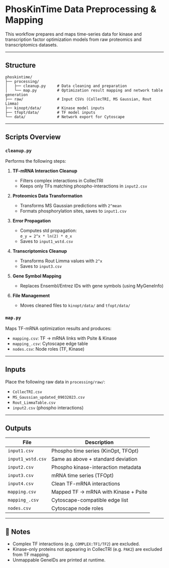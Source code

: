 # PhosKinTime Data Preprocessing & Mapping

This workflow prepares and maps time-series data for kinase and transcription factor optimization models from raw
proteomics and transcriptomics datasets.

---

## Structure

```
phoskintime/
├── processing/
│   ├── cleanup.py     # Data cleaning and preparation
│   └── map.py         # Optimization result mapping and network table generation
├── raw/               # Input CSVs (CollecTRI, MS Gaussian, Rout Limma)
├── kinopt/data/       # Kinase model inputs
├── tfopt/data/        # TF model inputs
└── data/              # Network export for Cytoscape
```

---

## Scripts Overview

### `cleanup.py`

Performs the following steps:

1. **TF-mRNA Interaction Cleanup**
    - Filters complex interactions in CollecTRI
    - Keeps only TFs matching phospho-interactions in `input2.csv`

2. **Proteomics Data Transformation**
    - Transforms MS Gaussian predictions with `2^mean`
    - Formats phosphorylation sites, saves to `input1.csv`

3. **Error Propagation**
    - Computes std propagation:  
      `σ_y = 2^x * ln(2) * σ_x`
    - Saves to `input1_wstd.csv`

4. **Transcriptomics Cleanup**
    - Transforms Rout Limma values with `2^x`
    - Saves to `input3.csv`

5. **Gene Symbol Mapping**
    - Replaces Ensembl/Entrez IDs with gene symbols (using MyGeneInfo)

6. **File Management**
    - Moves cleaned files to `kinopt/data/` and `tfopt/data/`

### `map.py`

Maps TF-mRNA optimization results and produces:

- `mapping.csv`: TF → mRNA links with Psite & Kinase
- `mapping_.csv`: Cytoscape edge table
- `nodes.csv`: Node roles (TF, Kinase)

---

## Inputs

Place the following raw data in `processing/raw/`:

- `CollecTRI.csv`
- `MS_Gaussian_updated_09032023.csv`
- `Rout_LimmaTable.csv`
- `input2.csv` (phospho interactions)

---

## Outputs

| File              | Description                          |
|-------------------|--------------------------------------|
| `input1.csv`      | Phospho time series (KinOpt, TFOpt)  |
| `input1_wstd.csv` | Same as above + standard deviation   |
| `input2.csv`      | Phospho kinase-interaction metadata  |
| `input3.csv`      | mRNA time series (TFOpt)             |
| `input4.csv`      | Clean TF-mRNA interactions           |
| `mapping.csv`     | Mapped TF → mRNA with Kinase + Psite |
| `mapping_.csv`    | Cytoscape-compatible edge list       |
| `nodes.csv`       | Cytoscape node roles                 |

---

## 🧠 Notes

- Complex TF interactions (e.g. `COMPLEX:TF1/TF2`) are excluded.
- Kinase-only proteins not appearing in CollecTRI (e.g. `PAK2`) are excluded from TF mapping.
- Unmappable GeneIDs are printed at runtime.